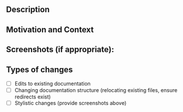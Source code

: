 ## Description
<!-- Describe your changes in detail -->

## Motivation and Context
<!-- Why is this change required? What problem does it solve? -->
<!-- If it fixes an open issue, please link to the issue here. -->

## Screenshots (if appropriate):
<!-- Provide before and after screen shots -->

## Types of changes
<!-- What types of changes does your code introduce? Put an `x` in all the boxes that apply: -->
- [ ] Edits to existing documentation
- [ ] Changing documentation structure (relocating existing files, ensure redirects exist)
- [ ] Stylistic changes (provide screenshots above)
